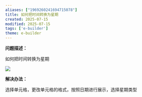 ```yaml
---
aliases: ["1969260241694715078"]
title: 如何把时间转换为星期
created: 2025-07-15
modified: 2025-07-15
tags: ['e-builder']
theme: e-builder
---
```


**问题描述：**

如何把时间转换为星期

**![](https://myhelpdoc.oss-cn-heyuan.aliyuncs.com/mdimages/ce10c5bec846a6020a0f8ddc05615d2e.jpg)**

**解决办法：**

选择单元格，更改单元格的格式，按照日期进行展示，选择星期类型

